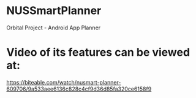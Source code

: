 # NUSSmartPlanner
Orbital Project - Android App Planner 

# Video of its features can be viewed at: 
https://biteable.com/watch/nusmart-planner-609706/9a533aee6136c828c4cf9d36d85fa320ce6158f9
